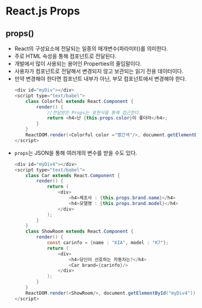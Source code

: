 # React.js Props
## props()
- React의 구성요소에 전달되는 일종의 매개변수(파라미터)를 의미한다.
- 주로 HTML 속성을 통해 컴포넌트로 전달된다.
- 개발에서 많이 사용되는 용어인 Properties의 줄임말이다.
- 사용자가 컴포넌트로 전달해서 변경되지 않고 보관되는 읽기 전용 데이터이다.
- 만약 변경해야 한다면 컴포넌트 내부가 아닌, 부모 컴포넌트에서 변경해야 한다.
    ```java
    <div id="myDiv"></div>
    <script type="text/babel">
        class Colorful extends React.Component {
            render() {
                //전달받은 Props는 표현식을 통해 접근한다.
                return <h4>난 {this.props.color}이 좋더라</h4>;
            }
        }
        ReactDOM.render(<Colorful color ="빨간색"/>, document.getElementById('myDiv'));
    </script>
    ```
- ```props```는 JSON을 통해 여러개의 변수를 받을 수도 있다.
    ```java
    <div id="myDiv4"></div>
    <script type="text/babel">
        class Car extends React.Component {
            render() {
                return (
                    <div>
                        <h4>제조사 : {this.props.brand.name}</h4>    
                        <h4>모델명 : {this.props.brand.model}</h4>    
                    </div>
                );
            }
        }
        class ShowRoom extends React.Component {
            render() {
                const carinfo = {name : "KIA", model : "K7"};
                return (
                    <div>
                        <h4>당신이 선호하는 자동차는?</h4>    
                        <Car brand={carinfo}/>   
                    </div>
                );
            }
        }
        ReactDOM.render(<ShowRoom/>, document.getElementById("myDiv4"));
    </script>
    ```